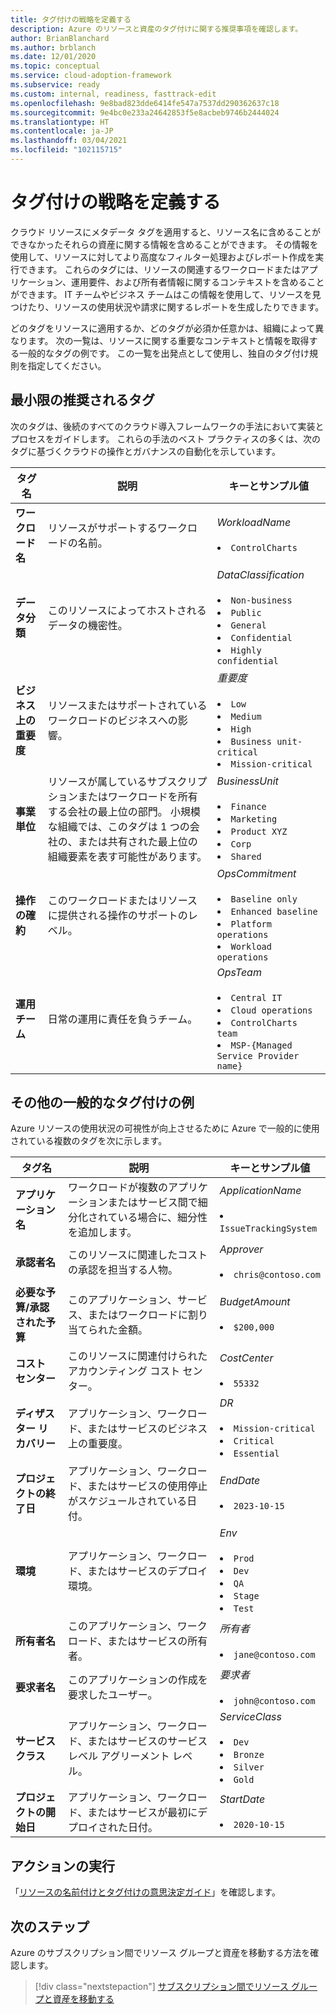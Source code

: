 ```yaml
---
title: タグ付けの戦略を定義する
description: Azure のリソースと資産のタグ付けに関する推奨事項を確認します。
author: BrianBlanchard
ms.author: brblanch
ms.date: 12/01/2020
ms.topic: conceptual
ms.service: cloud-adoption-framework
ms.subservice: ready
ms.custom: internal, readiness, fasttrack-edit
ms.openlocfilehash: 9e8bad823dde6414fe547a7537dd290362637c18
ms.sourcegitcommit: 9e4bc0e233a24642853f5e8acbeb9746b2444024
ms.translationtype: HT
ms.contentlocale: ja-JP
ms.lasthandoff: 03/04/2021
ms.locfileid: "102115715"
---
```

# <a name="define-your-tagging-strategy"></a>タグ付けの戦略を定義する

クラウド リソースにメタデータ タグを適用すると、リソース名に含めることができなかったそれらの資産に関する情報を含めることができます。 その情報を使用して、リソースに対してより高度なフィルター処理およびレポート作成を実行できます。 これらのタグには、リソースの関連するワークロードまたはアプリケーション、運用要件、および所有者情報に関するコンテキストを含めることができます。 IT チームやビジネス チームはこの情報を使用して、リソースを見つけたり、リソースの使用状況や請求に関するレポートを生成したりできます。

どのタグをリソースに適用するか、どのタグが必須か任意かは、組織によって異なります。 次の一覧は、リソースに関する重要なコンテキストと情報を取得する一般的なタグの例です。 この一覧を出発点として使用し、独自のタグ付け規則を指定してください。

## <a name="minimum-suggested-tags"></a>最小限の推奨されるタグ

次のタグは、後続のすべてのクラウド導入フレームワークの手法において実装とプロセスをガイドします。 これらの手法のベスト プラクティスの多くは、次のタグに基づくクラウドの操作とガバナンスの自動化を示しています。

| タグ名 | 説明 | キーとサンプル値 |
|--|--|--|
| **ワークロード名** | リソースがサポートするワークロードの名前。 | *WorkloadName* <br><br> <li> `ControlCharts` |
| **データ分類** | このリソースによってホストされるデータの機密性。 | *DataClassification* <br><br> <li> `Non-business` <li> `Public` <li> `General` <li> `Confidential` <li> `Highly confidential` |
| **ビジネス上の重要度** | リソースまたはサポートされているワークロードのビジネスへの影響。 | *重要度* <br><br> <li> `Low` <li> `Medium` <li> `High` <li> `Business unit-critical` <li> `Mission-critical` |
| **事業単位** | リソースが属しているサブスクリプションまたはワークロードを所有する会社の最上位の部門。 小規模な組織では、このタグは 1 つの会社の、または共有された最上位の組織要素を表す可能性があります。 | *BusinessUnit* <br><br> <li> `Finance` <li> `Marketing` <li> `Product XYZ` <li> `Corp` <li> `Shared` |
| **操作の確約** | このワークロードまたはリソースに提供される操作のサポートのレベル。 | *OpsCommitment* <br><br> <li> `Baseline only` <li> `Enhanced baseline` <li> `Platform operations` <li> `Workload operations` |
| **運用チーム** | 日常の運用に責任を負うチーム。 | *OpsTeam* <br><br> <li> `Central IT` <li> `Cloud operations` <li> `ControlCharts team` <li> `MSP-{Managed Service Provider name}` |

## <a name="additional-common-tagging-examples"></a>その他の一般的なタグ付けの例

Azure リソースの使用状況の可視性が向上させるために Azure で一般的に使用されている複数のタグを次に示します。

| タグ名 | 説明 | キーとサンプル値 |
|--|--|--|
| **アプリケーション名** | ワークロードが複数のアプリケーションまたはサービス間で細分化されている場合に、細分性を追加します。 | *ApplicationName* <br><br> <li> `IssueTrackingSystem` |
| **承認者名** | このリソースに関連したコストの承認を担当する人物。 | *Approver* <br><br> <li> `chris@contoso.com` |
| **必要な予算/承認された予算** | このアプリケーション、サービス、またはワークロードに割り当てられた金額。 | *BudgetAmount* <br><br> <li> `$200,000` |
| **コスト センター** | このリソースに関連付けられたアカウンティング コスト センター。 | *CostCenter* <br><br> <li> `55332` |
| **ディザスター リカバリー** | アプリケーション、ワークロード、またはサービスのビジネス上の重要度。 | *DR* <br><br> <li> `Mission-critical` <li> `Critical` <li> `Essential` |
| **プロジェクトの終了日** | アプリケーション、ワークロード、またはサービスの使用停止がスケジュールされている日付。 | *EndDate* <br><br> <li> `2023-10-15` |
| **環境** | アプリケーション、ワークロード、またはサービスのデプロイ環境。 | *Env* <br><br> <li> `Prod` <li> `Dev` <li> `QA` <li> `Stage` <li> `Test` |
| **所有者名** | このアプリケーション、ワークロード、またはサービスの所有者。 | *所有者* <br><br> <li> `jane@contoso.com` |
| **要求者名** | このアプリケーションの作成を要求したユーザー。 | *要求者* <br><br> <li> `john@contoso.com` |
| **サービス クラス** | アプリケーション、ワークロード、またはサービスのサービス レベル アグリーメント レベル。 | *ServiceClass* <br><br> <li> `Dev` <li> `Bronze` <li> `Silver` <li> `Gold` |
| **プロジェクトの開始日** | アプリケーション、ワークロード、またはサービスが最初にデプロイされた日付。 | *StartDate* <br><br> <li> `2020-10-15` |

## <a name="take-action"></a>アクションの実行

「[リソースの名前付けとタグ付けの意思決定ガイド](../../decision-guides/resource-tagging/index.md)」を確認します。

## <a name="next-steps"></a>次のステップ

Azure のサブスクリプション間でリソース グループと資産を移動する方法を確認します。

> [!div class="nextstepaction"]
> [サブスクリプション間でリソース グループと資産を移動する](/azure/azure-resource-manager/management/move-resource-group-and-subscription)
